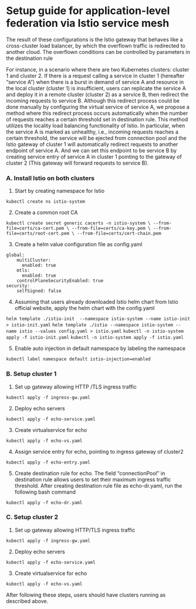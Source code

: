# Setup guide for application-level federation via Istio service mesh

The result of these configurations is the Istio gateway that behaves like a cross-cluster load balancer, by which the overflown traffic is redirected to another cloud. The overflown conditions can be controlled by parameters in the destination rule

For instance, in a scenario where there are two Kubernetes clusters: cluster 1 and cluster 2. If there is a request calling a service in cluster 1 (hereafter “service A”) when there is a burst in demand of service A and resource in the local cluster (cluster 1) is insufficient, users can replicate the service A and deploy it in a remote cluster (cluster 2) as a service B, then redirect the incoming requests to service B. Although this redirect process could be done manually by configuring the virtual service of service A, we propose a method where this redirect process occurs automatically when the number of requests reaches a certain threshold set in destination rule. This method utilizes the locality load balancing functionality of Istio. In particular, when the service A is marked as unhealthy, i.e., incoming requests reaches a certain threshold, the service will be ejected from connection pool and the Istio gateway of cluster 1 will automatically redirect requests to another endpoint of service A. And we can set this endpoint to be service B by creating service entry of service A in cluster 1 pointing to the gateway of cluster 2 (This gateway will forward requests to service B). 

### A.	Install Istio on both clusters
1) Start by creating namespace for Istio

`kubectl create ns istio-system`

2) Create a common root CA

`kubectl create secret generic cacerts -n istio-system \
    --from-file=certs/ca-cert.pem \
    --from-file=certs/ca-key.pem \
    --from-file=certs/root-cert.pem \
    --from-file=certs/cert-chain.pem
`

3) Create a helm value configuration file as config.yaml
```
global:
    multiCluster:
      enabled: true
    mtls:
      enabled: true
    controlPlaneSecurityEnabled: true
security:
    selfSigned: false
```
4) Assuming that users already downloaded Istio helm chart from Istio official website, apply the helm chart with the config.yaml

`helm template ./istio-init  --namespace istio-system --name istio-init  > istio-init.yaml`
`helm template ./istio --namespace istio-system --name istio --values config.yaml > istio.yaml`
`kubectl -n istio-system apply -f istio-init.yaml`
`kubectl -n istio-system apply -f istio.yaml`

5) Enable auto injection in default namespace by labeling the namespace

`kubectl label namespace default istio-injection=enabled`

### B.	Setup cluster 1
1) Set up gateway allowing HTTP /TLS ingress traffic

`kubectl apply -f ingress-gw.yaml`

2) Deploy echo servers

`kubectl apply -f echo-service.yaml `

3) Create virtualservice for echo

`kubectl apply -f echo-vs.yaml`

4) Assign service entry for echo, pointing to ingress gateway of cluster2

`kubectl apply -f echo-entry.yaml`

5) Create destination rule for echo. The field “connectionPool” in destination rule allows users to set their maximum ingress traffic threshold. 
After creating destination rule file as echo-dr.yaml, run the following bash command

`kubectl apply -f echo-dr.yaml`

### C.	Setup cluster 2

1) Set up gateway allowing HTTP/TLS ingress traffic

`kubectl apply -f ingress-gw.yaml`

2) Deploy echo servers

`kubectl apply -f echo-service.yaml`

3) Create virtualservice for echo

`kubectl apply -f echo-vs.yaml`

After following these steps, users should have clusters running as described above.





